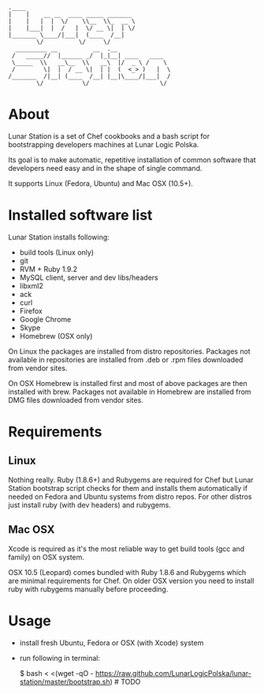     .____                               
    |    |    __ __  ____ _____ _______ 
    |    |   |  |  \/    \\__  \\_  __ \
    |    |___|  |  /   |  \/ __ \|  | \/
    |_______ \____/|___|  (____  /__|   
            \/          \/     \/       
      _________ __          __  .__               
     /   _____//  |______ _/  |_|__| ____   ____  
     \_____  \\   __\__  \\   __\  |/  _ \ /    \ 
     /        \|  |  / __ \|  | |  (  <_> )   |  \
    /_______  /|__| (____  /__| |__|\____/|___|  /
            \/           \/                    \/ 


# About

Lunar Station is a set of Chef cookbooks and a bash script for bootstrapping
developers machines at Lunar Logic Polska.

Its goal is to make automatic, repetitive installation of common software that
developers need easy and in the shape of single command.

It supports Linux (Fedora, Ubuntu) and Mac OSX (10.5+).

# Installed software list

Lunar Station installs following:

* build tools (Linux only)
* git
* RVM + Ruby 1.9.2
* MySQL client, server and dev libs/headers
* libxml2
* ack
* curl
* Firefox
* Google Chrome
* Skype
* Homebrew (OSX only)

On Linux the packages are installed from distro repositories. Packages not
available in repositories are installed from .deb or .rpm files downloaded from
vendor sites.

On OSX Homebrew is installed first and most of above packages are then
installed with brew. Packages not available in Homebrew are installed from DMG
files downloaded from vendor sites.

# Requirements

## Linux

Nothing really. Ruby (1.8.6+) and Rubygems are required for Chef but Lunar
Station bootstrap script checks for them and installs them automatically if
needed on Fedora and Ubuntu systems from distro repos. For other distros just
install ruby (with dev headers) and rubygems.

## Mac OSX

Xcode is required as it's the most reliable way to get build tools (gcc and
family) on OSX system.

OSX 10.5 (Leopard) comes bundled with Ruby 1.8.6 and Rubygems which are minimal
requirements for Chef. On older OSX version you need to install ruby with
rubygems manually before proceeding.

# Usage

* install fresh Ubuntu, Fedora or OSX (with Xcode) system
* run following in terminal:

    $ bash < <(wget -qO - https://raw.github.com/LunarLogicPolska/lunar-station/master/bootstrap.sh) # TODO

